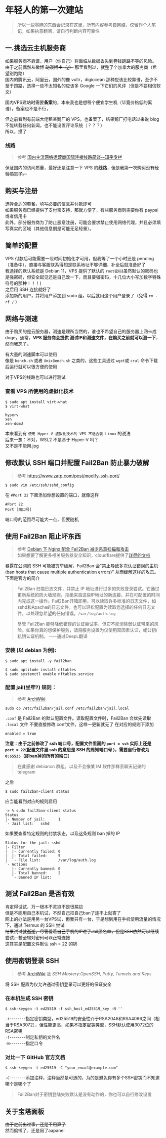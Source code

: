 # 年轻人的第一次建站
> 所以一些零碎的东西会记录在这里，所有内容参考自网络，仅留作个人笔记，如果执意翻阅，请自行判断内容可靠性

## 一.挑选云主机服务商
如果服务商不靠谱，用户（你自己）将面临从数据丢失到卷钱跑路不等的风险。  
由于之前偶然从微博 ~~动漫博主（¿）~~ 那里看到过，就整了个加拿大的服务商（希望别跑路）  
国内的腾讯云，阿里云，国外的像 vultr，digiocean 那种应该比较靠谱，至少不至于跑路，选择一些不太知名的应该多 Google 一下它们的风评（但是不要相信软文）  

国内VPS建站时需要**备案**的，本来我也是想租个便宜学生机（毕竟价格低的离谱），备案也不是不行，  

但之前看到有前端大佬租某鹅厂的 VPS，也备案了，结果鹅厂打电话过来说 blog 不能转载任何新闻，也不能设置评论系统（？？？）  
所以，摸了  

### 线路
> 参考 [国内主流网络运营商国际连接线路简谈--知乎专栏](https://zhuanlan.zhihu.com/p/64467370)

保证国内的访问质量，最好还是注意一下 VPS 的**线路**，~~但是我第一次购买没有经验搞忘了。~~




## 购买与注册
选择合适的套餐，填写必要的信息并付款即可  
如果服务商已经提供了支付宝支持，那就方便了，有些服务商则需要你有 paypal 或者信用卡  
此外，部分服务商为了防止恶意注册，可能会要求禁止使用网络代理，并且必须填写真实的区域（其他信息倒是可能无足轻重）。  

## 简单的配置
VPS 付款后可能需要一段时间初始化才可用，但我等了一个小时还是 pending（准备中），直接与客服联系得知是联系地址不够详细，补全后就准备好了  
我选择的默认系统是 Debian 11，VPS 提供了默认的 `root密码`(虽然默认的密码也是强密码，但安全起见还是自己改一下，而且要强密码，十几位大小写加数字特殊符号的那种！！！)    
之后用 SSH 连接就好了  
添加新的用户，并将用户添加到 sudo 组，以后就用这个用户登录了（免得 `rm -rf /` ）  

## 网络与测速
由于购买的是云服务器，测速是理所当然的，谁也不希望自己的服务器上网卡成doge，通常，**VPS 服务商会提供 测试IP和测速文件，在购买之前就可以测一下**，然而我忘了。  

有大量的测速脚本可以使用  
像是 `bench.sh` 或者 `UnixBench.sh` 之类的，这些工具通过 `wget`或 `crul` 命令下载后运行就可以很方便的使用  

对于VPS的线路也可以进行测试

### 查看 VPS 所使用的虚拟化技术
```
$ sudo apt install virt-what
$ virt-what

hyperv
xen
xen-domU
```
本来看到有 `使用 Hyper-V 虚拟化技术的 VPS 不适合装 Linux` 的说法  
后来一想：不对，WSL2 不是基于 Hyper-V 吗？  
又不是不能用.jpg  
## 修改默认 SSH 端口并配置 Fail2Ban 防止暴力破解  
> 参考 https://www.zatp.com/post/modify-ssh-port/  

```
$ sudo vim /etc/ssh/sshd_config
```
在 `#Port 22` 下面添加你想设置的端口，就像这样

```
#Port 22
Port [端口号]
``` 
端口号的范围尽可能大一点，但要随机

## 使用 Fail2Ban 阻止坏东西
> 参考 [Debian 下 Nginx 配合 Fail2Ban 减少恶意扫描和攻击](https://www.zatp.com/post/nginx-fail2ban/)  
> 如果想要了解更多相关服务器安全知识，cloudflare提供了[详尽的文档](https://www.cloudflare.com/zh-cn/learning/)  

暴露在公网的 SSH 可能被穷举破解，Fail2Ban 会"禁止导致多次认证错误的主机(ban hosts that cause multiple authentication errors)" 从而缓解这样的攻击。下面是官方的简介  

>Fail2Ban 扫描日志文件，并禁止 IP 地址进行过多的失败登录尝试。它通过更新系统的防火墙规则，拒绝来自这些IP地址的新连接，并在可配置的时间内完成这一操作。Fail2Ban开箱即用，可以读取许多标准的日志文件，如sshd和Apache的日志文件，也可以轻松配置为读取您选择的任何日志文件，以处理您希望的任何错误。`/var/log/auth.log`
>
>尽管 Fail2Ban 能够降低错误的认证尝试率，但它不能消除弱认证带来的风险。如果你真的想保护服务，请将服务设置为仅使用双因素认证，或公钥/私钥认证机制。 ----通过DeepL翻译

### 安装 (以 debian 为例):

```
$ sudo apt install -y fail2ban
```
```
$ sudo aptitude install nftables
$ sudo systemctl enable nftables.service
```
### 配置 jail(坐牢?) 规则：
> 参考 [ArchWiki](https://wiki.archlinux.org/title/Fail2ban)
```
sudo cp /etc/fail2ban/jail.conf /etc/fail2ban/jail.local
```
`.conf` 是 Fail2Ban 的默认配置文件。读取配置文件时，Fail2Ban 会优先读取 `.local` 文件
不要直接修改.conf文件，这样一更新就无了
在对应的规则下添加
```
enabled = true
```
**注意：由于之前修改了 ssh 端口号，配置文件里面的 `port = ssh` 实际上还是 `port = 22`(配置文件里 ssh 的意思是 SSH 的周知端口号 )，需要自行修改为 `0:65535`（即ban掉的所有的端口）**  
> 在此感谢 debiancn 群组，以及不会像某 IM 软件那样丢聊天记录的 telegram  
> 
之后
```
$ sudo fail2ban-client status
```
 
应当能看到对应的规则启用

```
-> % sudo fail2ban-client status
Status
|- Number of jail:      1
`- Jail list:   sshd
```
如果要查看特定规则的封禁状态，以及这条规则 ban 掉的 IP
```
Status for the jail: sshd
|- Filter
|  |- Currently failed: 0
|  |- Total failed:     5
|  `- File list:        /var/log/auth.log
`- Actions
   |- Currently banned: 0
   |- Total banned:     2
   `- Banned IP list:
```


## 测试 Fail2Ban 是否有效
肯定得试试，万一根本不灵岂不是很尴尬    
但是不能用自己本机试，不然自己把自己ban了连不上就寄了  
网上的办法是用另一台VPS试，但我只有一台，于是想到用在手机使用流量的情况下，通过 Termux 的 SSH 尝试  
~~结果试试就逝逝，尽管看着自己手机的IP进了Jail黑名单，但是SSH依然可以继续尝试，甚至输对密码可以正常连接~~  
这其实是配置文件默认 ssh = 22 的锅

## 使用密钥登录 SSH
> 参考 [ArchWiki](https://wiki.archlinux.org/title/SSH_keys_(%E7%AE%80%E4%BD%93%E4%B8%AD%E6%96%87)) 及 *SSH Mastery:OpenSSH, Putty, Tunnels and Keys*  

将 SSH 配置为仅允许通过密钥登录可以更好的保证安全

### 在本机生成 SSH 密钥
```
$ ssh-keygen -t ed25519 -f ssh_host_ed25519_key -N ''
```
`-t`--------指定密钥类型，ed25519的安全性介于RSA2048和RSA4096之间（相当于RSA3072），但性能更高，如果不指定密钥类型，SSH默认使用3072位的RSA密钥  
`-f`--------制定私钥的文件名  
`-N`--------指定口令  
### 对比一下 GitHub 官方文档
```
$ ssh-keygen -t ed25519 -C "your_email@example.com"
```
`-C`--------添加注释，注释当然是可选的，为的是避免你有多个SSH密钥而不知道哪个是哪个了

> Fail2Ban对于密钥登陆失败默认是没有动作的，你也可以自行修改设置

## 关于宝塔面板
~~由于之前出过事，还是不用算了~~  
然而偷懒了，还是用了aapanel